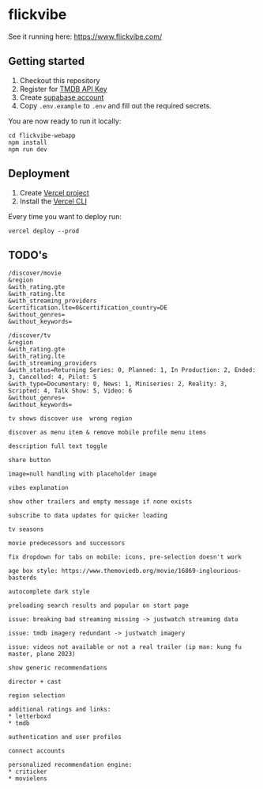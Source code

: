 # flickvibe

See it running here: https://www.flickvibe.com/

## Getting started

1. Checkout this repository
2. Register for [TMDB API Key](https://developers.themoviedb.org/3/getting-started/introduction)
3. Create [supabase account](https://app.supabase.com/)
4. Copy `.env.example` to `.env` and fill out the required secrets.

You are now ready to run it locally:
```shell
cd flickvibe-webapp
npm install
npm run dev
```

## Deployment

1. Create [Vercel project](https://vercel.com/dashboard)
2. Install the [Vercel CLI](https://vercel.com/docs/cli)

Every time you want to deploy run:
```shell
vercel deploy --prod
```


## TODO's
```
/discover/movie
&region
&with_rating.gte
&with_rating.lte
&with_streaming_providers
&certification.lte=0&certification_country=DE
&without_genres=
&without_keywords=

/discover/tv
&region
&with_rating.gte
&with_rating.lte
&with_streaming_providers
&with_status=Returning Series: 0, Planned: 1, In Production: 2, Ended: 3, Cancelled: 4, Pilot: 5
&with_type=Documentary: 0, News: 1, Miniseries: 2, Reality: 3, Scripted: 4, Talk Show: 5, Video: 6
&without_genres=
&without_keywords=

tv shows discover use  wrong region

discover as menu item & remove mobile profile menu items

description full text toggle

share button

image=null handling with placeholder image

vibes explanation

show other trailers and empty message if none exists

subscribe to data updates for quicker loading

tv seasons

movie predecessors and successors

fix dropdown for tabs on mobile: icons, pre-selection doesn't work

age box style: https://www.themoviedb.org/movie/16869-inglourious-basterds

autocomplete dark style

preloading search results and popular on start page

issue: breaking bad streaming missing -> justwatch streaming data

issue: tmdb imagery redundant -> justwatch imagery

issue: videos not available or not a real trailer (ip man: kung fu master, plane 2023)

show generic recommendations

director + cast

region selection

additional ratings and links:
* letterboxd
* tmdb

authentication and user profiles

connect accounts

personalized recommendation engine:
* criticker
* movielens
```
